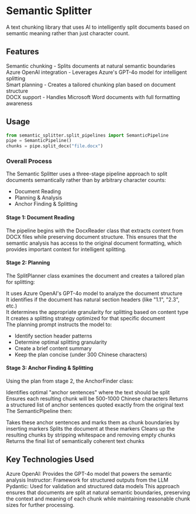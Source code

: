 # Semantic Splitter
A text chunking library that uses AI to intelligently split documents based on semantic meaning rather than just character count.    

## Features
Semantic chunking - Splits documents at natural semantic boundaries    
Azure OpenAI integration - Leverages Azure's GPT-4o model for intelligent splitting    
Smart planning - Creates a tailored chunking plan based on document structure    
DOCX support - Handles Microsoft Word documents with full formatting awareness    

## Usage
```python
from semantic_splitter.split_pipelines import SemanticPipeline
pipe = SemanticPipeline()
chunks = pipe.split_docx("file.docx")
```

### Overall Process
The Semantic Splitter uses a three-stage pipeline approach to split documents semantically rather than by arbitrary character counts:

- Document Reading
- Planning & Analysis
- Anchor Finding & Splitting

#### Stage 1: Document Reading
The pipeline begins with the DocxReader class that extracts content from DOCX files while preserving document structure. This ensures that the semantic analysis has access to the original document formatting, which provides important context for intelligent splitting.

#### Stage 2: Planning
The SplitPlanner class examines the document and creates a tailored plan for splitting:

It uses Azure OpenAI's GPT-4o model to analyze the document structure    
It identifies if the document has natural section headers (like "1.1", "2.3", etc.)    
It determines the appropriate granularity for splitting based on content type   
It creates a splitting strategy optimized for that specific document   
The planning prompt instructs the model to:   

- Identify section header patterns
- Determine optimal splitting granularity
- Create a brief content summary
- Keep the plan concise (under 300 Chinese characters)

#### Stage 3: Anchor Finding & Splitting
Using the plan from stage 2, the AnchorFinder class:

Identifies optimal "anchor sentences" where the text should be split
Ensures each resulting chunk will be 500-1000 Chinese characters
Returns a structured list of anchor sentences quoted exactly from the original text
The SemanticPipeline then:

Takes these anchor sentences and marks them as chunk boundaries by inserting <new-chunk> markers
Splits the document at these markers
Cleans up the resulting chunks by stripping whitespace and removing empty chunks
Returns the final list of semantically coherent text chunks

## Key Technologies Used
Azure OpenAI: Provides the GPT-4o model that powers the semantic analysis
Instructor: Framework for structured outputs from the LLM
Pydantic: Used for validation and structured data models
This approach ensures that documents are split at natural semantic boundaries, preserving the context and meaning of each chunk while maintaining reasonable chunk sizes for further processing.